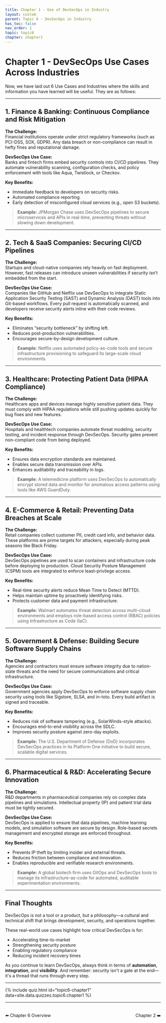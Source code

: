 ```yaml
---
title: Chapter 1 - Use of DevSecOps in Industry
layout: custom
parent: Topic 6 - DevSecOps in Industry
has_toc: false
nav_order: 1
topic: topic6
chapter: chapter1
---
```


# Chapter 1 - DevSecOps Use Cases Across Industries

Now, we have laid out 6 Use Cases and Industries where the skills and information you have learned will be useful. They are as follows:

---

## 1. Finance & Banking: Continuous Compliance and Risk Mitigation

**The Challenge:**  
Financial institutions operate under strict regulatory frameworks (such as PCI-DSS, SOX, GDPR). Any data breach or non-compliance can result in hefty fines and reputational damage.

**DevSecOps Use Case:**  
Banks and fintech firms embed security controls into CI/CD pipelines. They automate vulnerability scanning, configuration checks, and policy enforcement with tools like Aqua, Twistlock, or Checkov.

**Key Benefits:**
- Immediate feedback to developers on security risks.
- Automated compliance reporting.
- Early detection of misconfigured cloud services (e.g., open S3 buckets).

> **Example:** JPMorgan Chase uses DevSecOps pipelines to secure microservices and APIs in real-time, preventing threats without slowing down development.

---

## 2. Tech & SaaS Companies: Securing CI/CD Pipelines

**The Challenge:**  
Startups and cloud-native companies rely heavily on fast deployment. However, fast releases can introduce unseen vulnerabilities if security isn’t embedded from the start.

**DevSecOps Use Case:**  
Companies like GitHub and Netflix use DevSecOps to integrate Static Application Security Testing (SAST) and Dynamic Analysis (DAST) tools into Git-based workflows. Every pull request is automatically scanned, and developers receive security alerts inline with their code reviews.

**Key Benefits:**
- Eliminates “security bottleneck” by shifting left.
- Reduces post-production vulnerabilities.
- Encourages secure-by-design development culture.

> **Example:** Netflix uses automated policy-as-code tools and secure infrastructure provisioning to safeguard its large-scale cloud environments.

---

## 3. Healthcare: Protecting Patient Data (HIPAA Compliance)

**The Challenge:**  
Healthcare apps and devices manage highly sensitive patient data. They must comply with HIPAA regulations while still pushing updates quickly for bug fixes and new features.

**DevSecOps Use Case:**  
Hospitals and healthtech companies automate threat modeling, security testing, and incident response through DevSecOps. Security gates prevent non-compliant code from being deployed.

**Key Benefits:**
- Ensures data encryption standards are maintained.
- Enables secure data transmission over APIs.
- Enhances auditability and traceability in logs.

> **Example:** A telemedicine platform uses DevSecOps to automatically encrypt stored data and monitor for anomalous access patterns using tools like AWS GuardDuty.

---

## 4. E-Commerce & Retail: Preventing Data Breaches at Scale

**The Challenge:**  
Retail companies collect customer PII, credit card info, and behavior data. These platforms are prime targets for attackers, especially during peak seasons like Black Friday.

**DevSecOps Use Case:**  
DevSecOps pipelines are used to scan containers and infrastructure code before deploying to production. Cloud Security Posture Management (CSPM) tools are integrated to enforce least-privilege access.

**Key Benefits:**
- Real-time security alerts reduce Mean Time to Detect (MTTD).
- Helps maintain uptime by proactively identifying risks.
- Protects customer data and payment infrastructure.

> **Example:** Walmart automates threat detection across multi-cloud environments and employs role-based access control (RBAC) policies using Infrastructure as Code (IaC).

---

## 5. Government & Defense: Building Secure Software Supply Chains

**The Challenge:**  
Agencies and contractors must ensure software integrity due to nation-state threats and the need for secure communications and critical infrastructure.

**DevSecOps Use Case:**  
Government agencies apply DevSecOps to enforce software supply chain security using tools like Sigstore, SLSA, and in-toto. Every build artifact is signed and traceable.

**Key Benefits:**
- Reduces risk of software tampering (e.g., SolarWinds-style attacks).
- Encourages end-to-end visibility across the SDLC.
- Improves security posture against zero-day exploits.

> **Example:** The U.S. Department of Defense (DoD) incorporates DevSecOps practices in its Platform One initiative to build secure, scalable digital services.

---

## 6. Pharmaceutical & R&D: Accelerating Secure Innovation

**The Challenge:**  
R&D departments in pharmaceutical companies rely on complex data pipelines and simulations. Intellectual property (IP) and patient trial data must be tightly secured.

**DevSecOps Use Case:**  
DevSecOps is applied to ensure that data pipelines, machine learning models, and simulation software are secure by design. Role-based secrets management and encrypted storage are enforced throughout.

**Key Benefits:**
- Prevents IP theft by limiting insider and external threats.
- Reduces friction between compliance and innovation.
- Enables reproducible and verifiable research environments.

> **Example:** A global biotech firm uses GitOps and DevSecOps tools to manage its infrastructure-as-code for automated, auditable experimentation environments.

---

## Final Thoughts

DevSecOps is not a tool or a product, but a philosophy—a cultural and technical shift that brings development, security, and operations together.

These real-world use cases highlight how critical DevSecOps is for:
- Accelerating time-to-market
- Strengthening security posture
- Enabling regulatory compliance
- Reducing incident recovery times

As you continue to learn DevSecOps, always think in terms of **automation**, **integration**, and **visibility**. And remember: security isn't a gate at the end—it's a thread that runs through every step.

---

{% include quiz.html
  id="topic6-chapter1"
  data=site.data.quizzes.topic6.chapter1
%}

---

<div style="display: flex; justify-content: space-between; margin-top: 2rem;">
  <a href="../" style="text-decoration: none;">⬅️ Chapter 6 Overview</a>
  <a href="../chapter-2-industry-roles/" style="text-decoration: none;">Chapter 2 ➡️</a>
</div>